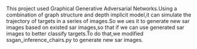 This project used Graphical Generative Adversarial Networks.Using a combination of graph structure and depth implicit model,it can simulate 
the trajectory of targets in a series of images.So we ues it to generate new sar images based on existed sar images,so that if we can 
use generated sar images to better classify targets.To do that,we modified ssgan_inference_chairs.py to generate new sar images.
